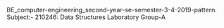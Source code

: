 BE_computer-engineering_second-year-se-semester-3-4-2019-pattern.
Subject:- 210246: Data Structures Laboratory
Group-A
